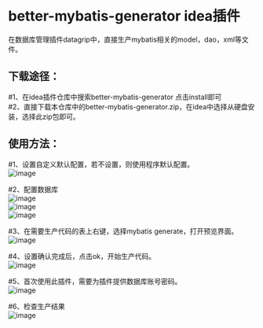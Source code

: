 better-mybatis-generator idea插件
====
在数据库管理插件datagrip中，直接生产mybatis相关的model，dao，xml等文件。<br>

下载途径：
-------
#1、在idea插件仓库中搜索better-mybatis-generator 点击install即可<br>
#2、直接下载本仓库中的better-mybatis-generator.zip，在idea中选择从硬盘安装，选择此zip包即可。<br>

使用方法：
-------
#1、设置自定义默认配置，若不设置，则使用程序默认配置。<br>
![image](https://github.com/kmaster/better-mybatis-generator/blob/master/image/1.png)<br>

#2、配置数据库<br>
![image](https://github.com/kmaster/better-mybatis-generator/blob/master/image/2.png)<br>
![image](https://github.com/kmaster/better-mybatis-generator/blob/master/image/3.png)<br>
![image](https://github.com/kmaster/better-mybatis-generator/blob/master/image/4.png)<br>

#3、在需要生产代码的表上右键，选择mybatis generate，打开预览界面。<br>
![image](https://github.com/kmaster/better-mybatis-generator/blob/master/image/5.png)<br>

#4、设置确认完成后，点击ok，开始生产代码。<br>
![image](https://github.com/kmaster/better-mybatis-generator/blob/master/image/6.png)<br>

#5、首次使用此插件，需要为插件提供数据库账号密码。<br>
![image](https://github.com/kmaster/better-mybatis-generator/blob/master/image/7.png)<br>

#6、检查生产结果<br>
![image](https://github.com/kmaster/better-mybatis-generator/blob/master/image/8.png)<br>
